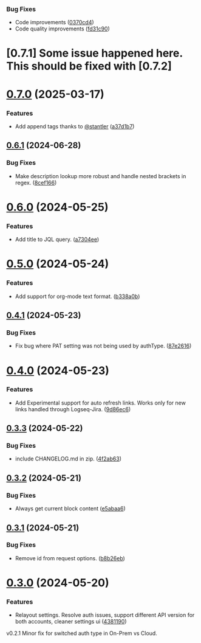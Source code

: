 ### Bug Fixes

* Code improvements ([0370cd4](https://github.com/adyscorpius/logseq-jira/commit/0370cd40295d0545b9ace6655fdfdda2ca627261))
* Code quality improvements ([fd31c90](https://github.com/adyscorpius/logseq-jira/commit/fd31c905c038351f29b52fa40db00f431ed79378))

# [0.7.1] Some issue happened here. This should be fixed with [0.7.2]

# [0.7.0](https://github.com/adyscorpius/logseq-jira/compare/v0.6.1...v0.7.0) (2025-03-17)


### Features

* Add append tags thanks to [@stantler](https://github.com/stantler) ([a37d1b7](https://github.com/adyscorpius/logseq-jira/commit/a37d1b708439c4d96e5f7617ed42e7986edca8d0))

## [0.6.1](https://github.com/adyscorpius/logseq-jira/compare/v0.6.0...v0.6.1) (2024-06-28)


### Bug Fixes

*  Make description lookup more robust and handle nested brackets in regex. ([8cef166](https://github.com/adyscorpius/logseq-jira/commit/8cef166d6a1a9fdde70e22bf58f40c21ad61594d))

# [0.6.0](https://github.com/adyscorpius/logseq-jira/compare/v0.5.0...v0.6.0) (2024-05-25)


### Features

* Add title to JQL query. ([a7304ee](https://github.com/adyscorpius/logseq-jira/commit/a7304ee4995cb5e8589aa89903c0717470857a75))

# [0.5.0](https://github.com/adyscorpius/logseq-jira/compare/v0.4.1...v0.5.0) (2024-05-24)


### Features

* Add support for org-mode text format. ([b338a0b](https://github.com/adyscorpius/logseq-jira/commit/b338a0bab0c762ca4a806651fff1b4a48b6e1be4))

## [0.4.1](https://github.com/adyscorpius/logseq-jira/compare/v0.4.0...v0.4.1) (2024-05-23)


### Bug Fixes

* Fix bug where PAT setting was not being used by authType. ([87e2616](https://github.com/adyscorpius/logseq-jira/commit/87e2616b3799b14e2c54a9f69551692e52145bec))

# [0.4.0](https://github.com/adyscorpius/logseq-jira/compare/v0.3.3...v0.4.0) (2024-05-23)


### Features

* Add Experimental support for auto refresh links. Works only for new links handled through Logseq-Jira. ([9d86ec6](https://github.com/adyscorpius/logseq-jira/commit/9d86ec6c663f442742167a9f3c60b9a4ddd7d41e))

## [0.3.3](https://github.com/adyscorpius/logseq-jira/compare/v0.3.2...v0.3.3) (2024-05-22)


### Bug Fixes

* include CHANGELOG.md in zip. ([4f2ab63](https://github.com/adyscorpius/logseq-jira/commit/4f2ab6330af35d32a2acc8a0ebdca256244f762d))

## [0.3.2](https://github.com/adyscorpius/logseq-jira/compare/v0.3.1...v0.3.2) (2024-05-21)


### Bug Fixes

* Always get current block content ([e5abaa6](https://github.com/adyscorpius/logseq-jira/commit/e5abaa641d828f36a9d3d703e4abb7de45719666))

## [0.3.1](https://github.com/adyscorpius/logseq-jira/compare/v0.3.0...v0.3.1) (2024-05-21)


### Bug Fixes

* Remove id from request options. ([b8b26eb](https://github.com/adyscorpius/logseq-jira/commit/b8b26eb4cb30f17ef696b0aa42ede97790d12fcf))

# [0.3.0](https://github.com/adyscorpius/logseq-jira/compare/v0.2.1...v0.3.0) (2024-05-20)


### Features

* Relayout settings. Resolve auth issues, support different API version for both accounts, cleaner settings ui ([4381190](https://github.com/adyscorpius/logseq-jira/commit/4381190ca7b365d50979eda478e473b1a8f4b2bd))

v0.2.1 Minor fix for switched auth type in On-Prem vs Cloud.
